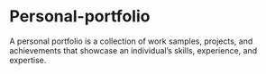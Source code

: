 # Personal-portfolio
A personal portfolio is a collection of work samples, projects, and achievements that showcase an individual’s skills, experience, and expertise.
